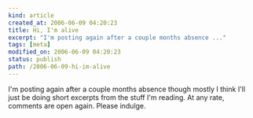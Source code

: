 ```yaml
---
kind: article
created_at: 2006-06-09 04:20:23
title: Hi, I'm alive
excerpt: "I'm posting again after a couple months absence ..."
tags: [meta]
modified_on: 2006-06-09 04:20:23
status: publish 
path: /2006-06-09-hi-im-alive
---
```


I'm posting again after a couple months absence though mostly I think I'll just be doing short excerpts from the stuff I'm reading. At any rate, comments are open again. Please indulge.